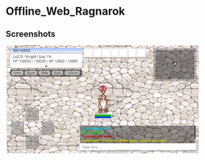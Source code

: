 # Offline_Web_Ragnarok

## Screenshots
![screen](https://github.com/jinunpanda/Offline_Web_Ragnarok/blob/main/1.png)

